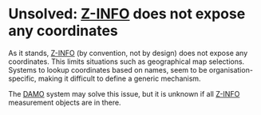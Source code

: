 ﻿# Unsolved: [Z-INFO](https://www.hetwaterschapshuis.nl/z-info) does not expose any coordinates

As it stands, [Z-INFO](https://www.hetwaterschapshuis.nl/z-info) (by convention, not by design) does not expose any coordinates.
This limits situations such as geographical map selections.
Systems to lookup coordinates based on names, seem to be organisation-specific, making it difficult to define a generic mechanism.

The [DAMO](https://damo.hetwaterschapshuis.nl) system may solve this issue, but it is unknown if all [Z-INFO](https://www.hetwaterschapshuis.nl/z-info) measurement objects are in there.


